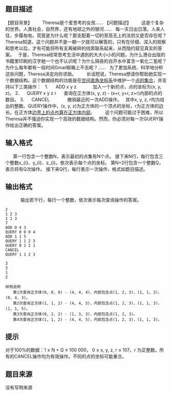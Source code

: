 


## 题目描述
【题目背景】
       Theresa是个爱思考的女孩……
【问题描述】
       这是个复杂的世界。人类社会，自然界，还有地球之外的银河……
 
每一天日出日落，人来人往，步履匆匆。究竟是为什么呢？那支配着一切的至高无上的法则又是否存在呢？Theresa知道，这个问题并不是一朝一夕就可以解答的，只有在仔细、深入的观察和思考以后，才有可能将所有支离破碎的线索联系起来，从而隐约窥见真实的答案。
 
于是，Theresa经常思考生活中遇到的大大小小的问题。为什么港台出版的书籍里印刷的汉字她一个也不认识呢？为什么隔夜的白开水中富含一氧化二氢呢？为什么每年都有一段时间Gmail邮箱上不去呢？……
 
为了更加系统、科学地分析这些问题，Theresa决定向你求助。
       
长话短说，Theresa想请你帮助她实现一个数据结构。这个数据结构的功能是在<u>空间直角坐标系</u>中维护一个<u>点的集合</u>，并支持以下三类操作：
 
1.      ADD x y z             加入一个新的点，点的坐标为(x, y, z)。
2.      QUERY x y z r      查询在正方体(x, y, z) - (x+r, y+r, z+r)内部的点的数目。
3.      CANCEL              撤销最近的一次ADD操作。
 
其中x, y, z, r均为给出的整数。QUERY操作中，(x, y, z)为正方体的一个顶点的坐标，r为正方体的边长。在正方体<u>边界上的点也算在正方体内部</u>。
       
这个问题可能过于困难，所以Theresa并不强迫你实现一个高效的数据结构。然而，你必须对每一次QUERY操作给出正确的答案。
## 输入格式
     
第一行包含一个整数N，表示最初的点集有N个点。
接下来N行，每行包含三个整数x_{i}、y_{i}、z_{i}，依次表示每个点的坐标。
第N+2行包含一个整数Q，表示将有Q次操作。
接下来Q行，每行表示一次操作，格式如题目描述。
## 输出格式
    
       输出若干行，每行一个整数，依次表示每次查询操作的答案。

```input1
2
1 2 3
1 1 3
7
ADD 0 4 3
QUERY 0 0 0 4
ADD 1 1 5
QUERY 1 1 2 3
QUERY 0 2 2 1
CANCEL
QUERY 1 1 2 3

```

```output1
3
3
1
2

样例说明
　　第1次查询正方体(0, 0, 0) - (4, 4, 4)，内部包含点(1, 2, 3)，(1, 1, 3)，(0, 4, 3)。
　　第2次查询正方体(1, 1, 2) - (4, 4, 5)，内部包含点(1, 2, 3)，(1, 1, 3)，(1, 1, 5)。
　　第3次查询正方体(0, 2, 2) - (1, 3, 3)，内部包含点(1, 2, 3)。
　　第4次查询正方体(1, 1, 2) - (4, 4, 5)，内部包含点(1, 2, 3)，(1, 1, 3)。
```

## 提示
对于100%的数据：1 ≤ N + Q ≤ 100 000， 0 ≤ x, y, z, r ≤ 107。r 为正整数。所有的CANCEL操作均为有效操作。不同的点的坐标可能重合。
## 题目来源
没有写明来源



